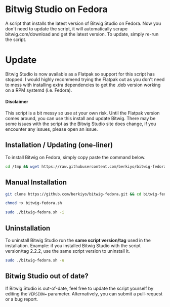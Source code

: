 # Bitwig Studio on Fedora
A script that installs the latest version of Bitwig Studio on Fedora. Now you don't need to update the script, it will automatically scrape bitwig.com/download and get the latest version. To update, simply re-run the script.

# Update
Bitwig Studio is now available as a Flatpak so support for this script has stopped. I would highly recommend trying the Flatpak out as you don't need to mess with installing extra dependencies to get the .deb version working on a RPM systemd (i.e. Fedora).

#### Disclaimer
This script is a bit messy so use at your own risk. Until the Flatpak version comes around, you can use this install and update Bitwig. There may be some issues with the script as the Bitwig Studio site does change, if you encounter any issues, please open an issue.

## Installation / Updating (one-liner)
To install Bitwig on Fedora, simply copy paste the command below.
```bash
cd /tmp && wget https://raw.githubusercontent.com/berkiyo/bitwig-fedora/master/install.sh && chmod 777 install.sh && ./install.sh
```


## Manual Installation
```bash
git clone https://github.com/berkiyo/bitwig-fedora.git && cd bitwig-fedora

chmod +x bitwig-fedora.sh

sudo ./bitwig-fedora.sh -i
```

## Uninstallation
To uninstall Bitwig Studio run the **same script version/tag** used in the installation.
Example: if you installed Bitwig Studio with the script version/tag 2.2.2, use the same script version to uninstall it.

```bash
sudo ./bitwig-fedora.sh -u
```
## Bitwig Studio out of date?
If Bitwig Studio is out-of-date, feel free to update the script yourself by editing the `VERSION=` parameter. Alternatively, you can submit a pull-request or a bug report.

